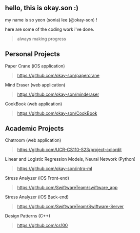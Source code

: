 ## hello, this is okay.son :)
my name is so yeon (sonia) lee (@okay-son) !

here are some of the coding work i've done.
> always making progress

## Personal Projects
Paper Crane (iOS application)
> https://github.com/okay-son/papercrane

Mind Eraser (web application)
> https://github.com/okay-son/minderaser

CookBook (web application)
> https://github.com/okay-son/CookBook

## Academic Projects
Chatroom (web application)
> https://github.com/UCR-CS110-S23/project-colordit

Linear and Logistic Regression Models, Neural Network (Python)
> https://github.com/okay-son/intro-ml

Stress Analyzer (iOS Front-end)
> https://github.com/SwiftwareTeam/swiftware_app

Stress Analyzer (iOS Back-end)
> https://github.com/SwiftwareTeam/Swiftware-Server

Design Patterns (C++)
> https://github.com/cs100




<!---
okay-son/okay-son is a ✨ special ✨ repository because its `README.md` (this file) appears on your GitHub profile.
You can click the Preview link to take a look at your changes.
--->

